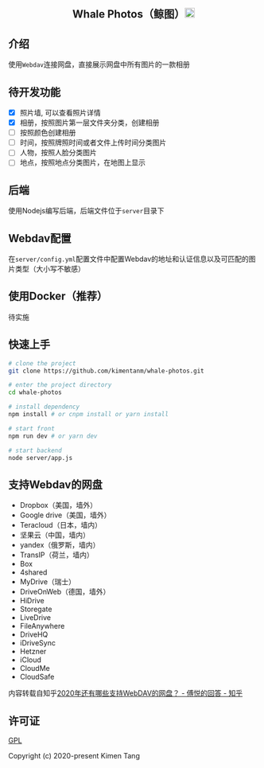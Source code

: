 <h2 align="center">Whale Photos（鲸图）<img width="20" src="./public/favicon.ico" /></h2>

## 介绍
使用`Webdav`连接网盘，直接展示网盘中所有图片的一款相册

## 待开发功能
- [x] 照片墙, 可以查看照片详情
- [x] 相册，按照图片第一层文件夹分类，创建相册
- [ ] 按照颜色创建相册
- [ ] 时间，按照牌照时间或者文件上传时间分类图片
- [ ] 人物，按照人脸分类图片
- [ ] 地点，按照地点分类图片，在地图上显示

## 后端
使用Nodejs编写后端，后端文件位于`server`目录下

## Webdav配置
在`server/config.yml`配置文件中配置Webdav的地址和认证信息以及可匹配的图片类型（大小写不敏感）

## 使用Docker（推荐）
待实施

## 快速上手

```bash
# clone the project
git clone https://github.com/kimentanm/whale-photos.git

# enter the project directory
cd whale-photos

# install dependency
npm install # or cnpm install or yarn install

# start front
npm run dev # or yarn dev

# start backend
node server/app.js
```

## 支持Webdav的网盘
- Dropbox（美国，墙外）
- Google drive（美国，墙外）
- Teracloud（日本，墙内）
- 坚果云（中国，墙内）
- yandex（俄罗斯，墙内）
- TransIP（荷兰，墙内）
- Box
- 4shared
- MyDrive（瑞士）
- DriveOnWeb（德国，墙外）
- HiDrive
- Storegate
- LiveDrive
- FileAnywhere
- DriveHQ
- iDriveSync
- Hetzner
- iCloud
- CloudMe
- CloudSafe

内容转载自知乎[2020年还有哪些支持WebDAV的网盘？ - 傅悦的回答 - 知乎](https://www.zhihu.com/question/347182171/answer/1105742734)

## 许可证
[GPL](https://github.com/kimentanm/whale-photos/blob/master/LICENSE)

Copyright (c) 2020-present Kimen Tang
